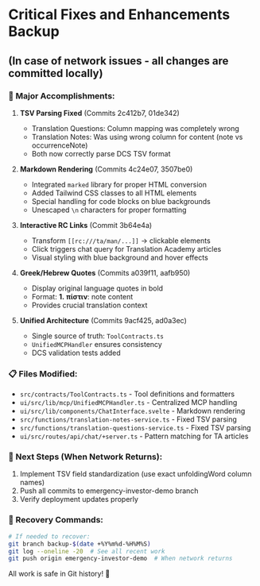 # Critical Fixes and Enhancements Backup
## (In case of network issues - all changes are committed locally)

### 🚀 Major Accomplishments:

1. **TSV Parsing Fixed** (Commits 2c412b7, 01de342)
   - Translation Questions: Column mapping was completely wrong
   - Translation Notes: Was using wrong column for content (note vs occurrenceNote)
   - Both now correctly parse DCS TSV format

2. **Markdown Rendering** (Commits 4c24e07, 3507be0)
   - Integrated `marked` library for proper HTML conversion
   - Added Tailwind CSS classes to all HTML elements
   - Special handling for code blocks on blue backgrounds
   - Unescaped `\n` characters for proper formatting

3. **Interactive RC Links** (Commit 3b64e4a)
   - Transform `[[rc:///ta/man/...]]` → clickable elements
   - Click triggers chat query for Translation Academy articles
   - Visual styling with blue background and hover effects

4. **Greek/Hebrew Quotes** (Commits a039f11, aafb950)
   - Display original language quotes in bold
   - Format: **1.** **πίστιν**: note content
   - Provides crucial translation context

5. **Unified Architecture** (Commits 9acf425, ad0a3ec)
   - Single source of truth: `ToolContracts.ts`
   - `UnifiedMCPHandler` ensures consistency
   - DCS validation tests added

### 📋 Files Modified:
- `src/contracts/ToolContracts.ts` - Tool definitions and formatters
- `ui/src/lib/mcp/UnifiedMCPHandler.ts` - Centralized MCP handling
- `ui/src/lib/components/ChatInterface.svelte` - Markdown rendering
- `src/functions/translation-notes-service.ts` - Fixed TSV parsing
- `src/functions/translation-questions-service.ts` - Fixed TSV parsing
- `ui/src/routes/api/chat/+server.ts` - Pattern matching for TA articles

### 🎯 Next Steps (When Network Returns):
1. Implement TSV field standardization (use exact unfoldingWord column names)
2. Push all commits to emergency-investor-demo branch
3. Verify deployment updates properly

### 💾 Recovery Commands:
```bash
# If needed to recover:
git branch backup-$(date +%Y%m%d-%H%M%S)
git log --oneline -20  # See all recent work
git push origin emergency-investor-demo  # When network returns
```

All work is safe in Git history! 🎉
